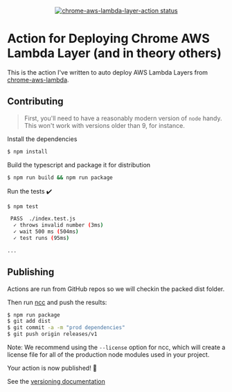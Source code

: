 <p align="center">
  <a href="https://github.com/pearljobs/chrome-aws-lambda-layer-action/actions"><img alt="chrome-aws-lambda-layer-action status" src="https://github.com/pearljobs/chrome-aws-lambda-layer-action/workflows/build-test/badge.svg"></a>
</p>

# Action for Deploying Chrome AWS Lambda Layer (and in theory others)

This is the action I've written to auto deploy AWS Lambda Layers from [chrome-aws-lambda](https://github.com/alixaxel/chrome-aws-lambda).

## Contributing

> First, you'll need to have a reasonably modern version of `node` handy. This won't work with versions older than 9, for instance.

Install the dependencies  
```bash
$ npm install
```

Build the typescript and package it for distribution
```bash
$ npm run build && npm run package
```

Run the tests :heavy_check_mark:  
```bash
$ npm test

 PASS  ./index.test.js
  ✓ throws invalid number (3ms)
  ✓ wait 500 ms (504ms)
  ✓ test runs (95ms)

...
```

## Publishing

Actions are run from GitHub repos so we will checkin the packed dist folder. 

Then run [ncc](https://github.com/zeit/ncc) and push the results:
```bash
$ npm run package
$ git add dist
$ git commit -a -m "prod dependencies"
$ git push origin releases/v1
```

Note: We recommend using the `--license` option for ncc, which will create a license file for all of the production node modules used in your project.

Your action is now published! :rocket: 

See the [versioning documentation](https://github.com/actions/toolkit/blob/master/docs/action-versioning.md)
